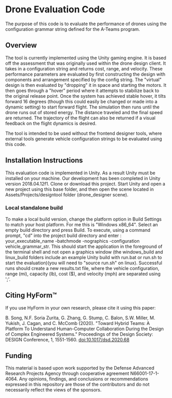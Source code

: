 # Drone Evaluation Code

The purpose of this code is to evaluate the performance of drones using the
configuration grammar string defined for the A-Teams program.

## Overview

The tool is currently implemented using the Unity gaming engine. It is based off the assessment that was originally used within the drone design client. It takes in a configuration string and returns  cost, range, and velocity. These performance parameters are evaluated by first constructing the design with components and arrangement specified by the config string. The "virtual" design is then evaluated by "dropping" it in space and starting the motors. It then goes through a "hover" period where it attempts to stabilize back to the original release point. Once the system has achieved stable hover, it tilts forward 16 degrees (though this could easily be changed or made into a dynamic setting) to start forward flight. The simulation then runs until the drone runs out of stored energy. The distance traveled and the final speed are returned. The trajectory of the flight can also be returned if a visual feedback on the flight dynamics is desired.

The tool is intended to be used without the frontend designer tools, where external tools generate vehicle configuration strings to be evaluated using this code.  

## Installation Instructions

This evaluation code is implemented in Unity. As a result Unity must be installed on your machine. Our development has been completed in Unity version 2018.04.12f1. Clone or download this project. Start Unity and open a new project using this base folder, and then open the scene located in Assets/Projects/designtool folder (drone_designer scene).


### Local standalone build
To make a local build version, change the platform option in Build Settings to match your host platform. For me this is "Windows x86_64". Select an empty build directory and press Build. To execute, using a command prompt, "cd" into the project build directory and enter : your_executable_name -batchmode -nographics -configuration vehicle_grammar_str. This should start the application in the foreground of the terminal shell and not open a graphics window (the windows_build and linux_build folders include an example Unity build with run.bat or run.sh to start the evaluation)(you will need to "source run.sh" on linux).  Successful runs should create a new results.txt file, where the vehicle configuration, range (mi), capacity (lb), cost ($), and velocity (mph) are separated using ';'.

## Citing HyForm™
If you use HyForm in your own research, please cite it using this paper:

B. Song, N.F. Soria Zurita, G. Zhang, G. Stump, C. Balon, S.W. Miller, M. Yukish, J. Cagan, and C. McComb (2020). "Toward Hybrid Teams: A Platform To Understand Human-Computer Collaboration During the Design of Complex Engineered Systems." Proceedings of the Design Society: DESIGN Conference, 1, 1551-1560. [doi:10.1017/dsd.2020.68](https://doi.org/10.1017/dsd.2020.68)

## Funding
This material is based upon work supported by the Defense Advanced Research Projects Agency through cooperative agreement N66001-17-1-4064. Any opinions, findings, and conclusions or recommendations expressed in this repository are those of the contributors and do not necessarily reflect the views of the sponsors.
